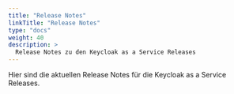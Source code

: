 ```yaml
---
title: "Release Notes"
linkTitle: "Release Notes"
type: "docs"
weight: 40
description: >
  Release Notes zu den Keycloak as a Service Releases
---
```


Hier sind die aktuellen Release Notes für die Keycloak as a Service Releases.

